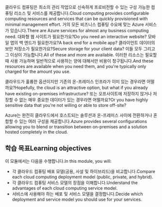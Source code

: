 <span data-ttu-id="cd21a-101">클라우드 컴퓨팅은 최소의 관리 작업으로 신속하게 프로비전할 수 있는 구성 가능한 컴퓨팅 리소스 및 서비스를 제공합니다.</span><span class="sxs-lookup"><span data-stu-id="cd21a-101">Cloud computing provides configurable computing resources and services that can be quickly provisioned with minimal management effort.</span></span> <span data-ttu-id="cd21a-102">거의 모든 비즈니스 컴퓨팅 수요에 맞는 Azure 서비스가 있습니다.</span><span class="sxs-lookup"><span data-stu-id="cd21a-102">There are Azure services for almost any business computing need.</span></span> <span data-ttu-id="cd21a-103">대화형 웹 사이트가 필요한가요?</span><span class="sxs-lookup"><span data-stu-id="cd21a-103">Do you need an interactive website?</span></span> <span data-ttu-id="cd21a-104">모바일 앱의 백 엔드가 필요한가요?</span><span class="sxs-lookup"><span data-stu-id="cd21a-104">A back end for a mobile app?</span></span> <span data-ttu-id="cd21a-105">클라이언트 데이터의 보안 저장소가 필요한가요?</span><span class="sxs-lookup"><span data-stu-id="cd21a-105">Secure storage for your client data?</span></span> <span data-ttu-id="cd21a-106">이들 모두 그리고 그 이상이 가능합니다.</span><span class="sxs-lookup"><span data-stu-id="cd21a-106">All of these and more are available.</span></span> <span data-ttu-id="cd21a-107">이러한 리소스는 필요할 때 사용 가능하며 일반적으로 사용하는 양에 대해서만 비용이 청구됩니다.</span><span class="sxs-lookup"><span data-stu-id="cd21a-107">And these resources are available when you need them, and you're typically only charged for the amount you use.</span></span>

<span data-ttu-id="cd21a-108">클라우드가 훌륭한 옵션이지만 기존의 온-프레미스 인프라가 이미 있는 경우라면 어떨까요?</span><span class="sxs-lookup"><span data-stu-id="cd21a-108">Hopefully, the cloud is an attractive option, but what if you already have existing on-premises infrastructure?</span></span> <span data-ttu-id="cd21a-109">또는 오프사이트에 저장하지 않거나 저장할 수 없는 매우 중요한 데이터가 있는 경우라면 어떨까요?</span><span class="sxs-lookup"><span data-stu-id="cd21a-109">Or you have highly sensitive data that you're not willing or able to store off-site?</span></span>

<span data-ttu-id="cd21a-110">Azure는 완전히 클라우드에서 호스트되는 솔루션과 온-프레미스 사이에 전환하거나 혼합할 수 있는 여러 구성을 제공합니다.</span><span class="sxs-lookup"><span data-stu-id="cd21a-110">Azure provides several configurations allowing you to blend or transition between on-premises and a solution hosted completely in the cloud.</span></span>

## <a name="learning-objectives"></a><span data-ttu-id="cd21a-111">학습 목표</span><span class="sxs-lookup"><span data-stu-id="cd21a-111">Learning objectives</span></span>

<span data-ttu-id="cd21a-112">이 모듈에서는 다음을 수행합니다.</span><span class="sxs-lookup"><span data-stu-id="cd21a-112">In this module, you will:</span></span>

- <span data-ttu-id="cd21a-113">각 클라우드 컴퓨팅 배포 모델(공용, 사설 및 하이브리드)을 비교합니다.</span><span class="sxs-lookup"><span data-stu-id="cd21a-113">Compare each cloud computing deployment model (public, private, and hybrid).</span></span>
- <span data-ttu-id="cd21a-114">각 클라우드 컴퓨팅 서비스 모델의 장점을 이해합니다.</span><span class="sxs-lookup"><span data-stu-id="cd21a-114">Understand the advantages of each cloud computing service model.</span></span>
- <span data-ttu-id="cd21a-115">서비스에 사용해야 하는 배포 및 서비스 모델을 결정합니다.</span><span class="sxs-lookup"><span data-stu-id="cd21a-115">Decide which deployment and service model you should use for your services.</span></span>
